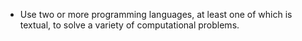 - Use two or more programming languages, at least one of which is textual, to solve a variety of computational problems.
